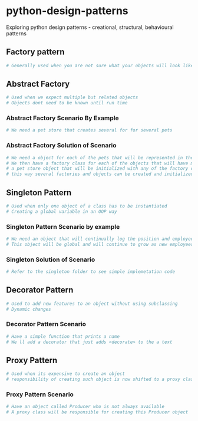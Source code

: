 # python-design-patterns

Exploring python design patterns - creational, structural, behavioural patterns

## Factory pattern

```sh
# Generally used when you are not sure what your objects will look like

```

## Abstract Factory

```sh
# Used when we expect multiple but related objects
# Objects dont need to be known until run time

```

### Abstract Factory Scenario By Example

```sh
# We need a pet store that creates several for for several pets
```

### Abstract Factory Solution of Scenario

```sh
# We need a object for each of the pets that will be represented in the store
# We then have a factory class for each of the objects that will have methods to get the initial object and also creating the food of the objectin question
# a pet store object that will be initialized with any of the factory created
# this way several factories and objects can be created and initialized only at runtime
```

## Singleton Pattern

```sh
# Used when only one object of a class has to be instantiated
# Creating a global variable in an OOP way

```

### Singleton Pattern Scenario by example

```sh
# We need an object that will continually log the position and employees of orezime global
# This object will be global and will continue to grow as new employees are added
```

### Singleton Solution of Scenario

```sh
# Refer to the singleton folder to see simple implemetation code
```

## Decorator Pattern

```sh
# Used to add new features to an object without using subclassing
# Dynamic changes
```

### Decorator Pattern Scenario

```sh
# Have a simple function that prints a name
# We ll add a decorator that just adds <decorate> to the a text
```

## Proxy Pattern

```sh
# Used when its expensive to create an object
# responsibility of creating such object is now shifted to a proxy class
```

### Proxy Pattern Scenario

```sh
# Have an object called Producer who is not always available
# A proxy class will be responsible for creating this Producer object
```
